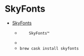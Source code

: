 # SkyFonts
- [SkyFonts](https://skyfonts.com/)
  -         SkyFonts™     
  - 
  - `brew cask install skyfonts`
